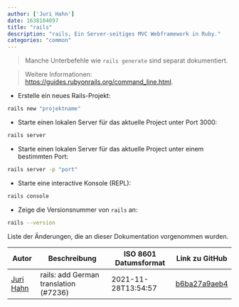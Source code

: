 ```yaml
---
author: ['Juri Hahn']
date: 1638104097
title: "rails"
description: "rails, Ein Server-seitiges MVC Webframework in Ruby."
categories: "common"
---
```

> Manche Unterbefehle wie `rails generate` sind separat dokumentiert.

> Weitere Informationen: <https://guides.rubyonrails.org/command_line.html>.

- Erstelle ein neues Rails-Projekt:

```bash
rails new "projektname"
```

- Starte einen lokalen Server für das aktuelle Project unter Port 3000:

```bash
rails server
```

- Starte einen lokalen Server für das aktuelle Project unter einem bestimmten Port:

```bash
rails server -p "port"
```

- Starte eine interactive Konsole (REPL):

```bash
rails console
```

- Zeige die Versionsnummer von `rails` an:

```bash
rails --version
```
Liste der Änderungen, die an dieser Dokumentation vorgenommen wurden.


Autor | Beschreibung | ISO 8601 Datumsformat | Link zu GitHub
------|-----|-----|-----
[Juri Hahn](mailto:453776+ur5us@users.noreply.github.com) | rails: add German translation (#7236) | 2021-11-28T13:54:57 | [b6ba27a9aeb4](https://github.com/tldr-pages/tldr/commit/b6ba27a9aeb49c79fcefcfade5d05d0204571e5f)

